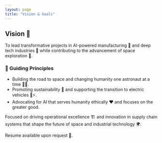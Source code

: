 ```yaml
---
layout: page
title: "Vision & Goals"
---
```


## Vision 🌟

To lead transformative projects in AI-powered manufacturing 🤖 and deep tech industries 🔧 while contributing to the advancement of space exploration 🚀.

### 🌌 Guiding Principles
- Building the road to space and changing humanity one astronaut at a time 👩‍🚀.  
- Promoting sustainability 🌱 and supporting the transition to electric vehicles 🚗⚡.  
- Advocating for AI that serves humanity ethically ❤️ and focuses on the greater good.  

Focused on driving operational excellence 🏗️ and innovation in supply chain systems that shape the future of space and industrial technology 🌍.

Resume available upon request 📄.

